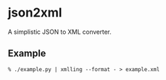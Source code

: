 json2xml
========

A simplistic JSON to XML converter.

Example
-------

    % ./example.py | xmlling --format - > example.xml

